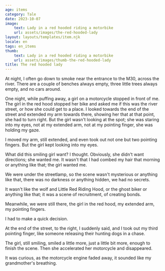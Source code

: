```yaml
---
age: items
category: Tale
date: 2023-10-07
image:
    text: Lady in a red hooded riding a motorbike
    url: assets/images/the-red-hooded-lady
layout: layouts/templates/item.njk
locale: en
tags: en_items
thumb:
    text: Lady in a red hooded riding a motorbike
    url: assets/images/thumb-the-red-hooded-lady
title: The red hooded lady
---
```


At night, I often go down to smoke near the entrance to the M30, across the river. There are a couple of benches always empty, three little trees always empty, and no cars around.

One night, while puffing away, a girl on a motorcycle stopped in front of me. The girl in the red hood stopped her bike and asked me if this was the river street, or how she could get to a place. I looked towards the end of the street and extended my arm towards there, showing her that at that point, she had to turn right. But the girl wasn't looking at the spot; she was staring into my eyes, not at my extended arm, not at my pointing finger, she was holding my gaze.

I moved my arm, still extended, and even took out not one but two pointing fingers. But the girl kept looking into my eyes.

What did this smiling girl want? I thought. Obviously, she didn't want directions; she wanted me. It wasn't that I had combed my hair that morning or anything like that; the girl wanted me.

We were under the streetlamp, so the scene wasn't mysterious or anything like that, there was no darkness or anything hidden, we had no secrets.

It wasn't like the wolf and Little Red Riding Hood, or the ghost biker or anything like that; it was a scene of recruitment, of creating bonds.

Meanwhile, we were still there, the girl in the red hood, my extended arm, my pointing fingers.

I had to make a quick decision.

At the end of the street, to the right, I suddenly said, and I took out my third pointing finger, like someone releasing their hunting dogs in a chase.

The girl, still smiling, smiled a little more, just a little bit more, enough to finish the scene. Then she accelerated her motorcycle and disappeared.

It was curious, as the motorcycle engine faded away, it sounded like my grandmother's breathing.

